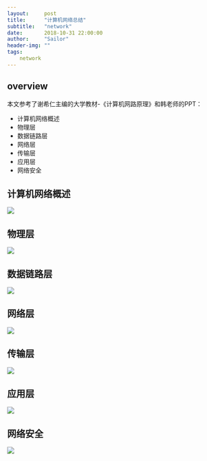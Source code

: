```yaml
---
layout:     post
title:      "计算机网络总结"
subtitle:   "network"
date:       2018-10-31 22:00:00
author:     "Sailor"
header-img: ""
tags:
    network
---
```

## overview
本文参考了谢希仁主编的大学教材-《计算机网路原理》和韩老师的PPT：

- 计算机网络概述
- 物理层
- 数据链路层
- 网络层
- 传输层
- 应用层
- 网络安全

## 计算机网络概述

![](../image/network/network_overview.png)

## 物理层
![](../image/network/network_physics_layer.png)

## 数据链路层
![](../image/network/network_data_link_layer.png)

## 网络层
![](../image/network/network_net_layer.png)

## 传输层
![](../image/network/netword_transport_layer.png)

## 应用层
![](../image/network/network_app_layer.png)

## 网络安全
![](../image/network/network_safty.png)
